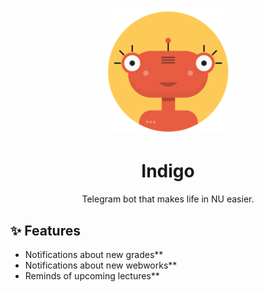 <p align="center">
  <a href="https://www.t.me/nuhelper_bot">
    <img width="200" src="resources/foreign_logo.png">
  </a>
</p>

<h1 align="center">Indigo</h1>

<div align="center">
  Telegram bot that makes life in NU easier. 
</div>

## ✨ Features

- Notifications about new grades**
- Notifications about new webworks**
- Reminds of upcoming lectures**
